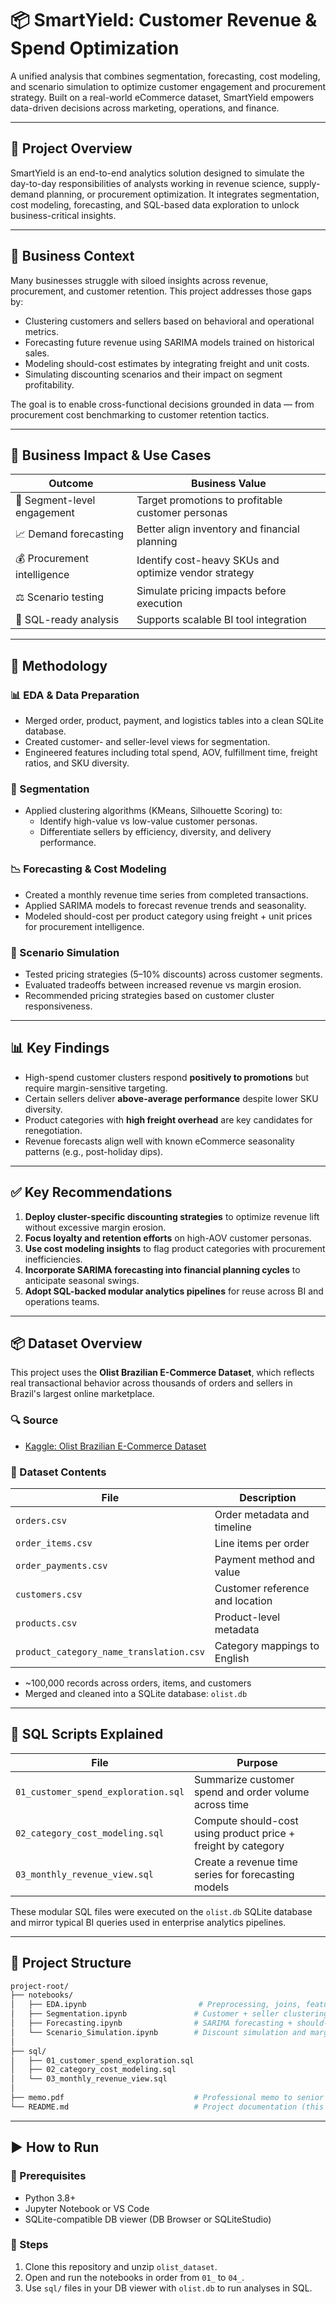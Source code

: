 # 📦 SmartYield: Customer Revenue & Spend Optimization

A unified analysis that combines segmentation, forecasting, cost modeling, and scenario simulation to optimize customer engagement and procurement strategy. Built on a real-world eCommerce dataset, SmartYield empowers data-driven decisions across marketing, operations, and finance.

---

## 🚀 Project Overview

SmartYield is an end-to-end analytics solution designed to simulate the day-to-day responsibilities of analysts working in revenue science, supply-demand planning, or procurement optimization. It integrates segmentation, cost modeling, forecasting, and SQL-based data exploration to unlock business-critical insights.

---

## 🧠 Business Context

Many businesses struggle with siloed insights across revenue, procurement, and customer retention. This project addresses those gaps by:

- Clustering customers and sellers based on behavioral and operational metrics.
- Forecasting future revenue using SARIMA models trained on historical sales.
- Modeling should-cost estimates by integrating freight and unit costs.
- Simulating discounting scenarios and their impact on segment profitability.

The goal is to enable cross-functional decisions grounded in data — from procurement cost benchmarking to customer retention tactics.

---

## 💼 Business Impact & Use Cases

| Outcome | Business Value |
|--------|----------------|
| 🎯 Segment-level engagement | Target promotions to profitable customer personas |
| 📈 Demand forecasting | Better align inventory and financial planning |
| 💰 Procurement intelligence | Identify cost-heavy SKUs and optimize vendor strategy |
| ⚖️ Scenario testing | Simulate pricing impacts before execution |
| 🧾 SQL-ready analysis | Supports scalable BI tool integration |

---

## 🧱 Methodology

### 📊 EDA & Data Preparation
- Merged order, product, payment, and logistics tables into a clean SQLite database.
- Created customer- and seller-level views for segmentation.
- Engineered features including total spend, AOV, fulfillment time, freight ratios, and SKU diversity.

### 👥 Segmentation
- Applied clustering algorithms (KMeans, Silhouette Scoring) to:
  - Identify high-value vs low-value customer personas.
  - Differentiate sellers by efficiency, diversity, and delivery performance.

### 📉 Forecasting & Cost Modeling
- Created a monthly revenue time series from completed transactions.
- Applied SARIMA models to forecast revenue trends and seasonality.
- Modeled should-cost per product category using freight + unit prices for procurement intelligence.

### 🔁 Scenario Simulation
- Tested pricing strategies (5–10% discounts) across customer segments.
- Evaluated tradeoffs between increased revenue vs margin erosion.
- Recommended pricing strategies based on customer cluster responsiveness.

---

## 📊 Key Findings

- High-spend customer clusters respond **positively to promotions** but require margin-sensitive targeting.
- Certain sellers deliver **above-average performance** despite lower SKU diversity.
- Product categories with **high freight overhead** are key candidates for renegotiation.
- Revenue forecasts align well with known eCommerce seasonality patterns (e.g., post-holiday dips).

---

## ✅ Key Recommendations

1. **Deploy cluster-specific discounting strategies** to optimize revenue lift without excessive margin erosion.
2. **Focus loyalty and retention efforts** on high-AOV customer personas.
3. **Use cost modeling insights** to flag product categories with procurement inefficiencies.
4. **Incorporate SARIMA forecasting into financial planning cycles** to anticipate seasonal swings.
5. **Adopt SQL-backed modular analytics pipelines** for reuse across BI and operations teams.

---

## 📦 Dataset Overview

This project uses the **Olist Brazilian E-Commerce Dataset**, which reflects real transactional behavior across thousands of orders and sellers in Brazil's largest online marketplace.

### 🔍 Source
- [Kaggle: Olist Brazilian E-Commerce Dataset](https://www.kaggle.com/datasets/olistbr/brazilian-ecommerce)

### 📐 Dataset Contents

| File | Description |
|------|-------------|
| `orders.csv` | Order metadata and timeline |
| `order_items.csv` | Line items per order |
| `order_payments.csv` | Payment method and value |
| `customers.csv` | Customer reference and location |
| `products.csv` | Product-level metadata |
| `product_category_name_translation.csv` | Category mappings to English |

- ~100,000 records across orders, items, and customers
- Merged and cleaned into a SQLite database: `olist.db`

---

## 🧠 SQL Scripts Explained

| File | Purpose |
|------|---------|
| `01_customer_spend_exploration.sql` | Summarize customer spend and order volume across time |
| `02_category_cost_modeling.sql` | Compute should-cost using product price + freight by category |
| `03_monthly_revenue_view.sql` | Create a revenue time series for forecasting models |

These modular SQL files were executed on the `olist.db` SQLite database and mirror typical BI queries used in enterprise analytics pipelines.

---

## 📁 Project Structure

```bash
project-root/
├── notebooks/
│   ├── EDA.ipynb                         # Preprocessing, joins, feature engineering
│   ├── Segmentation.ipynb               # Customer + seller clustering
│   ├── Forecasting.ipynb                # SARIMA forecasting + should-cost modeling
│   └── Scenario_Simulation.ipynb        # Discount simulation and margin analysis
│
├── sql/
│   ├── 01_customer_spend_exploration.sql
│   ├── 02_category_cost_modeling.sql
│   └── 03_monthly_revenue_view.sql
│
├── memo.pdf                             # Professional memo to senior executives
└── README.md                            # Project documentation (this file)
```

---

## ▶️ How to Run

### 🔧 Prerequisites
- Python 3.8+
- Jupyter Notebook or VS Code
- SQLite-compatible DB viewer (DB Browser or SQLiteStudio)

### 🧩 Steps
1. Clone this repository and unzip `olist_dataset`.
2. Open and run the notebooks in order from `01_` to `04_`.
3. Use `sql/` files in your DB viewer with `olist.db` to run analyses in SQL.
   
